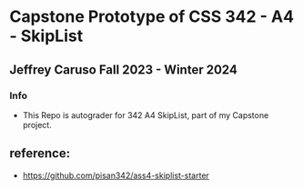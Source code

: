 # Capstone Prototype of CSS 342 - A4 - SkipList

## Jeffrey Caruso Fall 2023 - Winter 2024

### Info
- This Repo is autograder for 342 A4 SkipList, part of my Capstone project.


## reference:
 - https://github.com/pisan342/ass4-skiplist-starter

